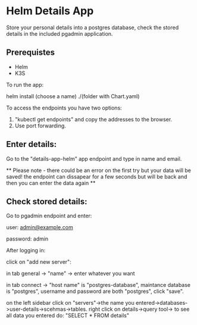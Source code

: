 # Helm Details App
Store your personal details into a postgres database, check the stored details in the included pgadmin application.

## Prerequistes
* Helm
* K3S

To run the app:

helm install (choose a name) ./(folder with Chart.yaml)

To access the endpoints you have two options:
1. "kubectl get endpoints" and copy the addresses to the browser.
2. Use port forwarding.

## Enter details:

Go to the "details-app-helm" app endpoint and type in name and email.

** Please note - there could be an error on the first try but your data will be saved! the endpoint can dissapear for a few seconds but will be back and then you can enter the data again **

## Check stored details:
Go to pgadmin endpoint and enter:

user: admin@example.com

password: admin

After logging in:

click on "add new server":

in tab general -> "name" -> enter whatever you want

in tab connect -> "host name" is "postgres-database", maintance database is "postgres", username and password are both "postgres", click "save".

on the left sidebar click on "servers"->the name you entered->databases->user-details->scehmas->tables. right click on details->query tool-> to see all data you entered do: "SELECT * FROM details"


